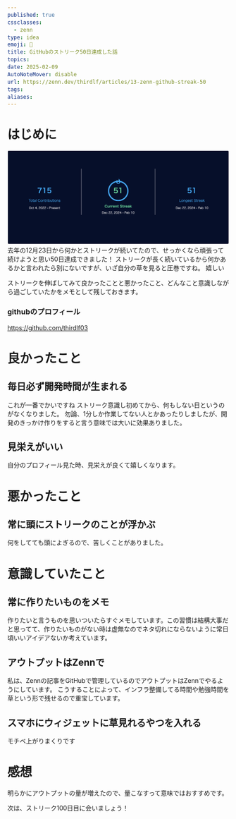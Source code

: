 ```yaml
---
published: true
cssclasses:
  - zenn
type: idea
emoji: 🌱
title: GitHubのストリーク50日達成した話
topics: 
date: 2025-02-09
AutoNoteMover: disable
url: https://zenn.dev/thirdlf/articles/13-zenn-github-streak-50
tags: 
aliases:
---
```

# はじめに
![](/images/article-13/streak.png)
去年の12月23日から何かとストリークが続いてたので、せっかくなら頑張って続けようと思い50日達成できました！
ストリークが長く続いているから何かあるかと言われたら別にないですが、いざ自分の草を見ると圧巻ですね。
嬉しい

ストリークを伸ばしてみて良かったことと悪かったこと、どんなこと意識しながら過ごしていたかをメモとして残しておきます。

### githubのプロフィール
https://github.com/thirdlf03
# 良かったこと
## 毎日必ず開発時間が生まれる
これが一番でかいですね
ストリーク意識し初めてから、何もしない日というのがなくなりました。
勿論、1分しか作業してない人とかあったりしましたが、開発のきっかけ作りをすると言う意味では大いに効果ありました。
## 見栄えがいい
自分のプロフィール見た時、見栄えが良くて嬉しくなります。

# 悪かったこと
## 常に頭にストリークのことが浮かぶ
何をしてても頭によぎるので、苦しくことがありました。

# 意識していたこと
## 常に作りたいものをメモ
作りたいと言うものを思いついたらすぐメモしています。この習慣は結構大事だと思ってて、作りたいものがない時は虚無なのでネタ切れにならないように常日頃いいアイデアないか考えています。

## アウトプットはZennで
私は、Zennの記事をGitHubで管理しているのでアウトプットはZennでやるようにしています。
こうすることによって、インフラ整備してる時間や勉強時間を草という形で残せるので重宝しています。


## スマホにウィジェットに草見れるやつを入れる
モチベ上がりまくりです

# 感想
明らかにアウトプットの量が増えたので、量こなすって意味ではおすすめです。

次は、ストリーク100日目に会いましょう！